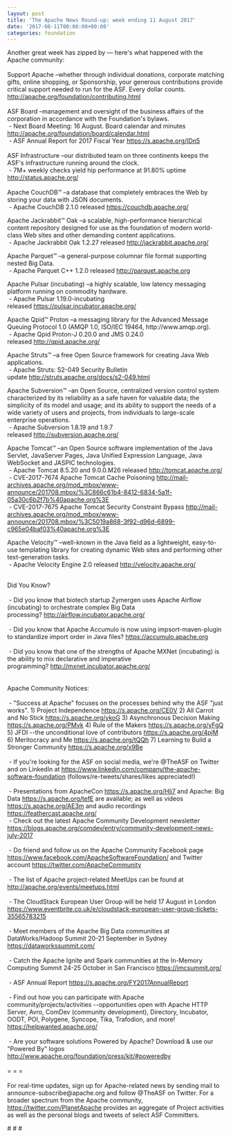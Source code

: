 ```yaml
---
layout: post
title: 'The Apache News Round-up: week ending 11 August 2017'
date: '2017-08-11T00:00:00+00:00'
categories: foundation
---
```

<div>Another great week has zipped by — here's what happened with the Apache community:</div> 
  <div><br /></div> 
  <div>Support Apache –whether through individual donations, corporate matching gifts, online shopping, or Sponsorship, your generous contributions provide critical support needed to run for the ASF. Every dollar counts. <a href="http://apache.org/foundation/contributing.html">http://apache.org/foundation/contributing.html</a></div> 
  <div><br /></div> 
  <div>ASF Board –management and oversight of the business affairs of the corporation in accordance with the Foundation's bylaws.</div> 
  <div>&nbsp;- Next Board Meeting: 16 August. Board calendar and minutes <a href="http://apache.org/foundation/board/calendar.html">http://apache.org/foundation/board/calendar.html</a></div> 
  <div>&nbsp;- ASF Annual Report for 2017 Fiscal Year <a href="https://s.apache.org/IDn5">https://s.apache.org/IDn5</a></div> 
  <div><br /></div> 
  <div>ASF Infrastructure –our distributed team on three continents keeps the ASF's infrastructure running around the clock.</div> 
  <div>&nbsp;- 7M+ weekly checks yield hip performance at 91.80% uptime <a href="https://pulsar.incubator.apache.org/">http://status.apache.org/</a></div> 
  <div><br /></div> 
  <div>Apache CouchDB™ –a database that completely embraces the Web by storing your data with JSON documents.</div> 
  <div>&nbsp;- Apache CouchDB 2.1.0 released&nbsp;<a href="https://couchdb.apache.org/">https://couchdb.apache.org/</a></div> 
  <p> </p> 
  <div> 
    <p>Apache Jackrabbit™ Oak –a scalable, high-performance hierarchical content repository designed for use as the foundation of modern world-class Web sites and other demanding content applications.<br />&nbsp;- Apache Jackrabbit Oak 1.2.27 released&nbsp;<a href="http://jackrabbit.apache.org/">http://jackrabbit.apache.org/</a></p> 
    <p>Apache Parquet™ –a general-purpose columnar file format supporting nested Big Data.<br />&nbsp;- Apache Parquet C++ 1.2.0 released&nbsp;<a href="http://parquet.apache.org">http://parquet.apache.org</a></p> 
  </div> 
  <div> 
    <p>Apache Pulsar (incubating)&nbsp;–a highly scalable, low latency messaging platform running on commodity hardware.<br />&nbsp;- Apache Pulsar 1.19.0-incubating released&nbsp;<a href="https://pulsar.incubator.apache.org/">https://pulsar.incubator.apache.org/</a></p> 
    <div> 
      <p>Apache Qpid™ Proton –a messaging library for the Advanced Message Queuing Protocol 1.0 (AMQP 1.0, ISO/IEC 19464, http://www.amqp.org).<br />&nbsp;- Apache Qpid Proton-J 0.20.0 and JMS 0.24.0 released&nbsp;<a href="http://qpid.apache.org/">http://qpid.apache.org/</a></p> 
      <p> </p> 
    </div> 
    <div>Apache Struts™ –a free Open Source framework for creating Java Web applications.<br />&nbsp;- Apache Struts: S2-049 Security Bulletin update&nbsp;<a href="http://struts.apache.org/docs/s2-049.html">http://struts.apache.org/docs/s2-049.html</a></div> 
    <div> 
      <p>Apache Subversion™ –an Open Source, centralized version control system characterized by its reliability as a safe haven for valuable data; the simplicity of its model and usage; and its ability to support the needs of a wide variety of users and projects, from individuals to large-scale enterprise operations.<br />&nbsp;- Apache Subversion 1.8.19 and 1.9.7 released&nbsp;<a href="http://subversion.apache.org/">http://subversion.apache.org/</a></p> 
      <p>Apache Tomcat™ –an Open Source software implementation of the Java Servlet, JavaServer Pages, Java Unified Expression Language, Java WebSocket and JASPIC technologies.<br />&nbsp;- Apache Tomcat 8.5.20 and 9.0.0.M26 released <a href="http://tomcat.apache.org/">http://tomcat.apache.org/</a><br />&nbsp;- CVE-2017-7674 Apache Tomcat Cache Poisoning <a href="http://mail-archives.apache.org/mod_mbox/www-announce/201708.mbox/%3C866c61b4-8412-6834-5a1f-05a30c6b2f7b%40apache.org%3E">http://mail-archives.apache.org/mod_mbox/www-announce/201708.mbox/%3C866c61b4-8412-6834-5a1f-05a30c6b2f7b%40apache.org%3E</a><br />&nbsp;- CVE-2017-7675 Apache Tomcat Security Constraint Bypass&nbsp;<a href="http://mail-archives.apache.org/mod_mbox/www-announce/201708.mbox/%3C5019a868-3f92-d96d-6899-c965e04baf03%40apache.org%3E">http://mail-archives.apache.org/mod_mbox/www-announce/201708.mbox/%3C5019a868-3f92-d96d-6899-c965e04baf03%40apache.org%3E</a></p> 
    </div> 
    <p>Apache Velocity™ –well-known in the Java field as a lightweight, easy-to-use templating library for creating dynamic Web sites and performing other text-generation tasks.<br />&nbsp;- Apache Velocity Engine 2.0<span style="white-space: pre;"> </span>released&nbsp;<a href="http://velocity.apache.org/">http://velocity.apache.org/</a></p> 
    <div><br /></div> 
  </div> 
  <div>Did You Know?</div> 
  <div><br /></div> 
  <div>&nbsp;- Did you know that biotech startup Zymergen uses Apache Airflow (incubating) to orchestrate complex Big Data processing?&nbsp;<a href="http://airflow.incubator.apache.org/">http://airflow.incubator.apache.org/</a></div> 
  <div><br /></div> 
  <div>&nbsp;- Did you know that Apache Accumulo is now using impsort-maven-plugin to standardize import order in Java files?&nbsp;<a href="https://accumulo.apache.org">https://accumulo.apache.org</a></div> 
  <div><br /></div> 
  <div>&nbsp;- Did you know that one of the strengths of Apache MXNet (incubating) is the ability to mix declarative and imperative programming?&nbsp;<a href="http://mxnet.incubator.apache.org/">http://mxnet.incubator.apache.org/</a></div> 
  <div><br /></div> 
  <div><br /></div> 
  <div>Apache Community Notices:</div> 
  <div><br /></div> 
  <div>&nbsp;- &quot;Success at Apache&quot; focuses on the processes behind why the ASF &quot;just works&quot;. 1) Project Independence <a href="https://s.apache.org/CE0V">https://s.apache.org/CE0V</a> 2) All Carrot and No Stick <a href="https://s.apache.org/ykoG">https://s.apache.org/ykoG</a> 3) Asynchronous Decision Making <a href="https://s.apache.org/PMvk%20">https://s.apache.org/PMvk</a> 4) Rule of the Makers <a href="https://s.apache.org/yFgQ">https://s.apache.org/yFgQ</a> 5) JFDI --the unconditional love of contributors <a href="https://s.apache.org/4pjM">https://s.apache.org/4pjM</a> 6) Meritocracy and Me <a href="https://s.apache.org/tQQh">https://s.apache.org/tQQh</a> 7) Learning to Build a Stronger Community <a href="https://s.apache.org/x9Be">https://s.apache.org/x9Be</a></div> 
  <div><br /></div> 
  <div>&nbsp;- If you're looking for the ASF on social media, we're @TheASF on Twitter and on LinkedIn at <a href="https://www.linkedin.com/company/the-apache-software-foundation">https://www.linkedin.com/company/the-apache-software-foundation</a> (follows/re-tweets/shares/likes appreciated!)</div> 
  <div><br /></div> 
  <div>&nbsp;- Presentations from ApacheCon <a href="https://s.apache.org/Hli7">https://s.apache.org/Hli7</a> and Apache: Big Data <a href="https://s.apache.org/tefE">https://s.apache.org/tefE</a> are available; as well as videos <a href="https://s.apache.org/AE3m">https://s.apache.org/AE3m</a> and audio recordings <a href="https://feathercast.apache.org/">https://feathercast.apache.org/</a></div> 
  <div>&nbsp;- Check out the latest Apache Community Development newsletter <a href="https://blogs.apache.org/comdev/entry/community-development-news-july-2017">https://blogs.apache.org/comdev/entry/community-development-news-july-2017</a></div> 
  <div><br /></div> 
  <div>&nbsp;- Do friend and follow us on the Apache Community Facebook page <a href="https://www.facebook.com/ApacheSoftwareFoundation/">https://www.facebook.com/ApacheSoftwareFoundation/</a> and Twitter account <a href="https://twitter.com/ApacheCommunity">https://twitter.com/ApacheCommunity</a></div> 
  <div><br /></div> 
  <div>&nbsp;- The list of Apache project-related MeetUps can be found at <a href="https://twitter.com/ApacheCommunity">http://apache.org/events/meetups.html</a></div> 
  <div><br /></div> 
  <div>&nbsp;- The CloudStack European User Group will be held 17 August in London <a href="https://www.eventbrite.co.uk/e/cloudstack-european-user-group-tickets-35565783215">https://www.eventbrite.co.uk/e/cloudstack-european-user-group-tickets-35565783215</a></div> 
  <div><br /></div> 
  <div>&nbsp;- Meet members of the Apache Big Data communities at DataWorks/Hadoop Summit 20-21 September in Sydney <a href="https://dataworkssummit.com/">https://dataworkssummit.com/</a></div> 
  <div><br /></div> 
  <div>&nbsp;- Catch the Apache Ignite and Spark communities at the In-Memory Computing Summit 24-25 October in San Francisco <a href="https://imcsummit.org/">https://imcsummit.org/</a></div> 
  <div><br /></div> 
  <div>&nbsp;- ASF Annual Report <a href="https://s.apache.org/FY2017AnnualReport">https://s.apache.org/FY2017AnnualReport</a></div> 
  <div><br /></div> 
  <div>&nbsp;- Find out how you can participate with Apache community/projects/activities --opportunities open with Apache HTTP Server, Avro, ComDev (community development), Directory, Incubator, OODT, POI, Polygene, Syncope, Tika, Trafodion, and more! <a href="https://helpwanted.apache.org/">https://helpwanted.apache.org/</a></div> 
  <div><br /></div> 
  <div>&nbsp;- Are your software solutions Powered by Apache? Download &amp; use our &quot;Powered By&quot; logos <a href="http://www.apache.org/foundation/press/kit/#poweredby">http://www.apache.org/foundation/press/kit/#poweredby</a></div> 
  <div><br /></div> 
  <div>= = =</div> 
  <div><br /></div> 
  <div>For real-time updates, sign up for Apache-related news by sending mail to announce-subscribe@apache.org and follow @TheASF on Twitter. For a broader spectrum from the Apache community, <a href="https://twitter.com/PlanetApache">https://twitter.com/PlanetApache</a> provides an aggregate of Project activities as well as the personal blogs and tweets of select ASF Committers.</div> 
  <p># # #</p>
